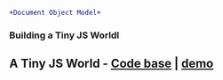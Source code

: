 ```diff
+Document Object Model+
```
</h2>

### Building a Tiny JS Worldl
## A Tiny JS World - [Code base](https://github.com/maxovsanyuk/kottans-frontend/blob/master/task_js-pre-oop/index.js) | [demo](https://maxovsanyuk.github.io/a-tiny-JS-world/)